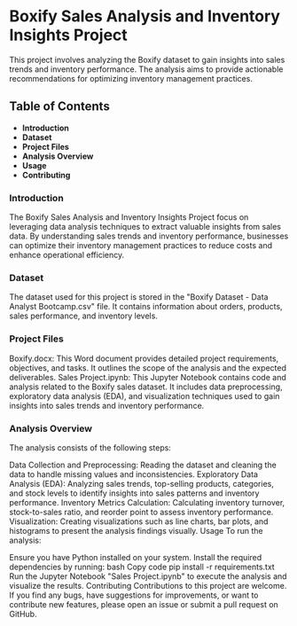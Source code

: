 # Boxify Sales Analysis and Inventory Insights Project
This project involves analyzing the Boxify dataset to gain insights into sales trends and inventory performance. The analysis aims to provide actionable recommendations for optimizing inventory management practices.

## Table of Contents

- **Introduction**
- **Dataset**
- **Project Files**
- **Analysis Overview**
- **Usage**
- **Contributing**


### Introduction
The Boxify Sales Analysis and Inventory Insights Project focus on leveraging data analysis techniques to extract valuable insights from sales data. By understanding sales trends and inventory performance, businesses can optimize their inventory management practices to reduce costs and enhance operational efficiency.

### Dataset
The dataset used for this project is stored in the "Boxify Dataset - Data Analyst Bootcamp.csv" file. It contains information about orders, products, sales performance, and inventory levels.

### Project Files
Boxify.docx: This Word document provides detailed project requirements, objectives, and tasks. It outlines the scope of the analysis and the expected deliverables.
Sales Project.ipynb: This Jupyter Notebook contains code and analysis related to the Boxify sales dataset. It includes data preprocessing, exploratory data analysis (EDA), and visualization techniques used to gain insights into sales trends and inventory performance.

### Analysis Overview
The analysis consists of the following steps:

Data Collection and Preprocessing: Reading the dataset and cleaning the data to handle missing values and inconsistencies.
Exploratory Data Analysis (EDA): Analyzing sales trends, top-selling products, categories, and stock levels to identify insights into sales patterns and inventory performance.
Inventory Metrics Calculation: Calculating inventory turnover, stock-to-sales ratio, and reorder point to assess inventory performance.
Visualization: Creating visualizations such as line charts, bar plots, and histograms to present the analysis findings visually.
Usage
To run the analysis:

Ensure you have Python installed on your system.
Install the required dependencies by running:
bash
Copy code
pip install -r requirements.txt
Run the Jupyter Notebook "Sales Project.ipynb" to execute the analysis and visualize the results.
Contributing
Contributions to this project are welcome. If you find any bugs, have suggestions for improvements, or want to contribute new features, please open an issue or submit a pull request on GitHub.
